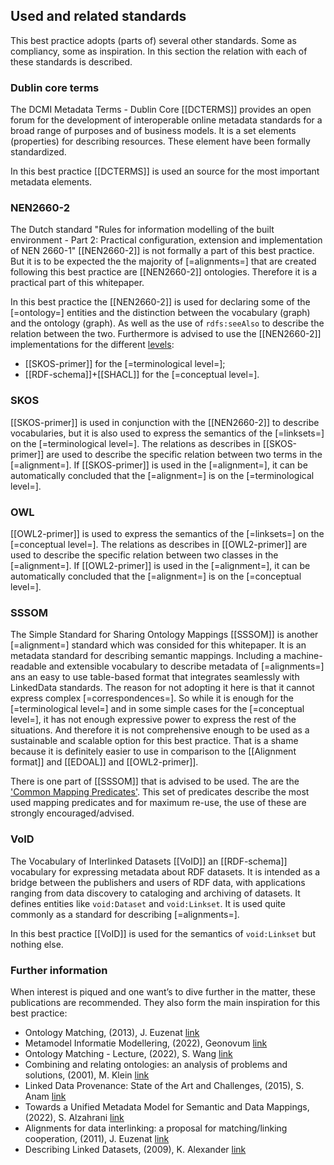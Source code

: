 ## Used and related standards

This best practice adopts (parts of) several other standards. Some as compliancy, some as inspiration. In this section the relation with each of these standards is described.

### Dublin core terms

The DCMI Metadata Terms - Dublin Core [[DCTERMS]] provides an open forum for the development of interoperable online metadata standards for a broad range of purposes and of business models. It is a set elements (properties) for describing resources. These element have been formally standardized.

In this best practice [[DCTERMS]] is used an source for the most important metadata elements.

### NEN2660-2

The Dutch standard "Rules for information modelling of the built environment - Part 2: Practical configuration, extension and implementation of NEN 2660-1" [[NEN2660-2]] is not formally a part of this best practice. But it is to be expected the the majority of [=alignments=] that are created following this best practice are [[NEN2660-2]] ontologies. Therefore it is a practical part of this whitepaper.

In this best practice the [[NEN2660-2]] is used for declaring some of the [=ontology=] entities and the distinction between the vocabulary (graph) and the ontology (graph). As well as the use of `rdfs:seeAlso` to describe the relation between the two. Furthermore is advised to use the [[NEN2660-2]] implementations for the different [levels](#alignment-levels):

- [[SKOS-primer]] for the [=terminological level=];
- [[RDF-schema]]+[[SHACL]] for the [=conceptual level=].

### SKOS

[[SKOS-primer]] is used in conjunction with the [[NEN2660-2]] to describe vocabularies, but it is also used to express the semantics of the [=linksets=] on the [=terminological level=]. The relations as describes in [[SKOS-primer]] are used to describe the specific relation between two terms in the [=alignment=]. If [[SKOS-primer]] is used in the [=alignment=], it can be automatically concluded that the [=alignment=] is on the [=terminological level=]. 

### OWL

[[OWL2-primer]] is used to express the semantics of the [=linksets=] on the [=conceptual level=]. The relations as describes in [[OWL2-primer]] are used to describe the specific relation between two classes in the [=alignment=]. If [[OWL2-primer]] is used in the [=alignment=], it can be automatically concluded that the [=alignment=] is on the [=conceptual level=]. 

### SSSOM

The Simple Standard for Sharing Ontology Mappings [[SSSOM]] is another [=alignment=] standard which was consided for this whitepaper. It is an metadata standard for describing semantic mappings. Including a machine-readable and extensible vocabulary to describe metadata of [=alignments=] ans an easy to use table-based format that integrates seamlessly with LinkedData standards. The reason for not adopting it here is that it cannot express complex [=correspondences=]. So while it is enough for the [=terminological level=] and in some simple cases for the [=conceptual level=], it has not enough expressive power to express the rest of the situations. And therefore it is not comprehensive enough to be used as a sustainable and scalable option for this best practice. That is a shame because it is definitely easier to use in comparison to the [[Alignment format]] and [[EDOAL]] and [[OWL2-primer]].

There is one part of [[SSSOM]] that is advised to be used. The are the ['Common Mapping Predicates'](https://mapping-commons.github.io/sssom/spec/#predicates). This set of predicates describe the most used mapping predicates and for maximum re-use, the use of these are strongly encouraged/advised.

### VoID

The Vocabulary of Interlinked Datasets [[VoID]] an [[RDF-schema]] vocabulary for expressing metadata about RDF datasets. It is intended as a bridge between the publishers and users of RDF data, with applications ranging from data discovery to cataloging and archiving of datasets. It defines entities like `void:Dataset` and `void:Linkset`. It is used quite commonly as a standard for describing [=alignments=].

In this best practice [[VoID]] is used for the semantics of `void:Linkset` but nothing else.

### Further information

When interest is piqued and one want’s to dive further in the matter, these publications are recommended. They also form the main inspiration for this best practice:

- Ontology Matching, (2013), J. Euzenat [link](http://www.filosofiacienciaarte.org/attachments/article/1129/Je%CC%81ro%CC%82me%20Euzenat-Ontology%20Matching.pdf)
- Metamodel Informatie Modellering, (2022), Geonovum [link](https://docs.geostandaarden.nl/mim/mim/)
- Ontology Matching - Lecture, (2022), S. Wang [link](https://www.utwente.nl/en/ces/sal/exams/digital-exams/Linked-Data-and-Semantic-Web/ldsw-lecture6-om-2021-2a.pdf)
- Combining and relating ontologies: an analysis of problems and solutions, (2001), M. Klein [link](https://ceur-ws.org/Vol-47/klein.pdf)
- Linked Data Provenance: State of the Art and Challenges, (2015), S. Anam [link](https://www.researchgate.net/publication/271829477_Linked_Data_Provenance_State_of_the_Art_and_Challenges)
- Towards a Unified Metadata Model for Semantic and Data Mappings, (2022), S. Alzahrani [link](http://disi.unitn.it/~pavel/om2022/papers/om2022_poster2.pdf)
- Alignments for data interlinking: a proposal for matching/linking cooperation, (2011), J. Euzenat [link](http://melinda.inrialpes.fr/proposal.html)
- Describing Linked Datasets, (2009), K. Alexander [link](http://events.linkeddata.org/ldow2009/papers/ldow2009_paper20.pdf)